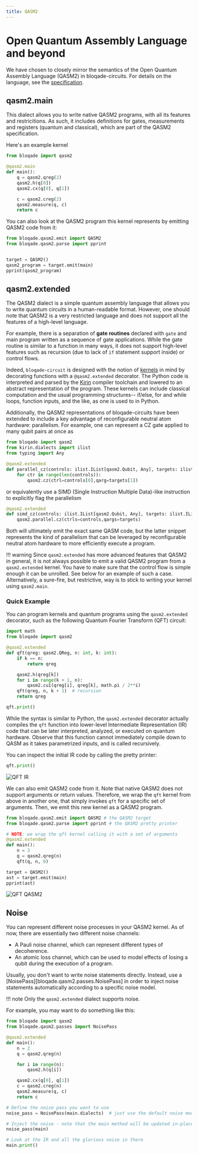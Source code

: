 ```yaml
---
title: QASM2
---
```


# Open Quantum Assembly Language and beyond

We have chosen to closely mirror the semantics of the Open Quantum Assembly Language (QASM2) in bloqade-circuits.
For details on the language, see the [specification](https://arxiv.org/abs/1707.03429).

## qasm2.main

This dialect allows you to write native QASM2 programs, with all its features and restricitions.
As such, it includes definitions for gates, measurements and registers (quantum and classical), which are part of the QASM2 specification.

Here's an example kernel

```python
from bloqade import qasm2

@qasm2.main
def main():
    q = qasm2.qreg(2)
    qasm2.h(q[0])
    qasm2.cx(q[0], q[1])

    c = qasm2.creg(2)
    qasm2.measure(q, c)
    return c
```

You can also look at the QASM2 program this kernel represents by emitting QASM2 code from it:

```python
from bloqade.qasm2.emit import QASM2
from bloqade.qasm2.parse import pprint


target = QASM2()
qasm2_program = target.emit(main)
pprint(qasm2_program)
```


## qasm2.extended

The QASM2 dialect is a simple quantum assembly language that allows you to write quantum circuits in a human-readable format. However, one should note that QASM2 is a very restricted language and does not support all the features of a high-level language.

For example, there is a separation of **gate routines** declared with `gate` and main program written as a sequence of gate applications. While the gate routine is similar to a function in many ways, it does not support high-level features such as recursion (due to lack of `if` statement support inside) or control flows.

Indeed, `bloqade-circuit` is designed with the notion of [kernels](https://queracomputing.github.io/kirin/latest/blog/2025/02/28/introducing-kirin-a-new-open-source-software-development-tool-for-fault-tolerant-quantum-computing/?h=kernel#what-are-kernel-functions) in mind by decorating functions with a `@qasm2.extended` decorator. The Python code is interpreted and parsed by the [Kirin](https://queracomputing.github.io/kirin/latest/) compiler toolchain and lowered to an abstract representation of the program. These kernels can include classical computation and the usual programming structures-- if/else, for and while loops, function inputs, and the like, as one is used to in Python.

Additionally, the QASM2 representations of bloqade-circuits have been extended to include a key advantage of reconfigurable neutral atom hardware: parallelism. For example, one can represent a CZ gate applied to many qubit pairs at once as

```python
from bloqade import qasm2
from kirin.dialects import ilist
from typing import Any

@qasm2.extended
def parallel_cz(controls: ilist.IList[qasm2.Qubit, Any], targets: ilist.IList[qasm2.Qubit, Any]):
    for ctr in range(len(controls)):
        qasm2.cz(ctrl=controls[0],qarg=targets[1])
```

or equivalently use a SIMD (Single Instruction Multiple Data)-like instruction to explicitly flag the parallelism

```python
@qasm2.extended
def simd_cz(controls: ilist.IList[qasm2.Qubit, Any], targets: ilist.IList[qasm2.Qubit, Any]):
    qasm2.parallel.cz(ctrls=controls,qargs=targets)
```

Both will ultimately emit the exact same QASM code, but the latter snippet represents the kind of parallelism that can be leveraged by reconfigurable neutral atom hardware to more efficiently execute a program.

!!! warning
    Since `qasm2.extended` has more advanced features that QASM2 in general, it is not always possible to emit a valid QASM2 program from a `qasm2.extended` kernel.
    You have to make sure that the control flow is simple enough it can be unrolled. See below for an example of such a case.
    Alternatively, a sure-fire, but restrictive, way is to stick to writing your kernel using `qasm2.main`.


### Quick Example

You can program kernels and quantum programs using the `qasm2.extended` decorator, such as the following Quantum Fourier Transform (QFT) circuit:

```python
import math
from bloqade import qasm2

@qasm2.extended
def qft(qreg: qasm2.QReg, n: int, k: int):
    if k == n:
        return qreg

    qasm2.h(qreg[k])
    for i in range(k + 1, n):
        qasm2.cu1(qreg[i], qreg[k], math.pi / 2**i)
    qft(qreg, n, k + 1)  # recursion
    return qreg

qft.print()
```

While the syntax is similar to Python, the `qasm2.extended` decorator actually compiles the `qft` function
into lower-level Intermediate Representation (IR) code that can be later interpreted, analyzed, or executed on quantum hardware. Observe that this function cannot immediately compile down to QASM as it takes parametrized inputs, and is called recursively.

You can inspect the initial IR code by calling the pretty printer:

```python
qft.print()
```

![QFT IR](qft-pprint.png)

We can also emit QASM2 code from it.
Note that native QASM2 does not support arguments or return values.
Therefore, we wrap the `qft` kernel from above in another one, that simply invokes `qft` for a specific set of arguments.
Then, we emit this new kernel as a QASM2 program.

```python
from bloqade.qasm2.emit import QASM2 # the QASM2 target
from bloqade.qasm2.parse import pprint # the QASM2 pretty printer

# NOTE: we wrap the qft kernel calling it with a set of arguments
@qasm2.extended
def main():
    n = 3
    q = qasm2.qreg(n)
    qft(q, n, 0)

target = QASM2()
ast = target.emit(main)
pprint(ast)
```

![QFT QASM2](qft-qasm2.png)


## Noise

You can represent different noise processes in your QASM2 kernel.
As of now, there are essentially two different noise channels:

* A Pauli noise channel, which can represent different types of decoherence.
* An atomic loss channel, which can be used to model effects of losing a qubit during the execution of a program.

Usually, you don't want to write noise statements directly.
Instead, use a [NoisePass][bloqade.qasm2.passes.NoisePass] in order to inject noise statements automatically according to a specific noise model.

!!! note
    Only the `qasm2.extended` dialect supports noise.

For example, you may want to do something like this:

```python
from bloqade import qasm2
from bloqade.qasm2.passes import NoisePass

@qasm2.extended
def main():
    n = 2
    q = qasm2.qreg(n)

    for i in range(n):
        qasm2.h(q[i])

    qasm2.cx(q[0], q[1])
    c = qasm2.creg(n)
    qasm2.measure(q, c)
    return c

# Define the noise pass you want to use
noise_pass = NoisePass(main.dialects)  # just use the default noise model for now

# Inject the noise - note that the main method will be updated in-place
noise_pass(main)

# Look at the IR and all the glorious noise in there
main.print()
```
